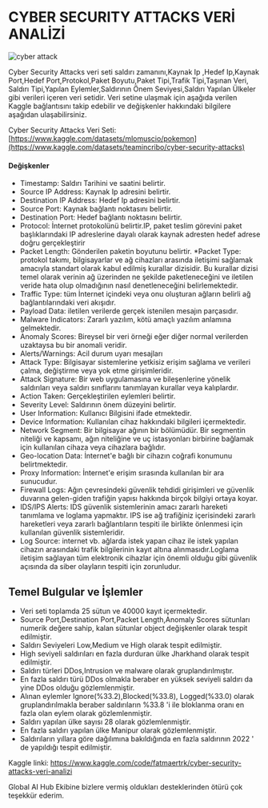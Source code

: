 # CYBER SECURITY ATTACKS VERİ ANALİZİ

![cyber attack](https://github.com/user-attachments/assets/05507226-494e-4240-8325-ff9e625978b5)

Cyber Security Attacks veri seti saldırı zamanını,Kaynak Ip ,Hedef Ip,Kaynak Port,Hedef Port,Protokol,Paket Boyutu,Paket Tipi,Trafik Tipi,Taşınan Veri,
Saldırı Tipi,Yapılan Eylemler,Saldırının Önem Seviyesi,Saldırı Yapılan Ülkeler gibi verileri içeren veri setidir. Veri setine ulaşmak için aşağıda verilen Kaggle bağlantısını takip edebilir ve değişkenler hakkındaki bilgilere aşağıdan ulaşabilirsiniz.

Cyber Security Attacks Veri Seti: [https://www.kaggle.com/datasets/mlomuscio/pokemon](https://www.kaggle.com/datasets/teamincribo/cyber-security-attacks)

#### Değişkenler
* Timestamp: Saldırı Tarihini ve saatini belirtir.
* Source IP Address: Kaynak Ip adresini belirtir.
* Destination IP Address: Hedef Ip adresini belirtir.
* Source Port: Kaynak bağlantı noktasını belirtir.
* Destination Port: Hedef bağlantı noktasını belirtir.
* Protocol: İnternet protokolünü belirtir.IP, paket teslim görevini paket başlıklarındaki IP adreslerine dayalı olarak kaynak adresten hedef adrese doğru gerçekleştirir
* Packet Length: Gönderilen paketin boyutunu belirtir.
*Packet Type: protokol takımı, bilgisayarlar ve ağ cihazları arasında iletişimi sağlamak amacıyla standart olarak kabul edilmiş kurallar dizisidir. Bu kurallar dizisi temel olarak verinin ağ üzerinden ne şekilde paketleneceğini ve iletilen veride hata olup olmadığının nasıl denetleneceğini belirlemektedir. 
* Traffic Type:  tüm İnternet içindeki veya onu oluşturan ağların belirli ağ bağlantılarındaki veri akışıdır.
* Payload Data: iletilen verilerde gerçek istenilen mesajın parçasıdır.
* Malware Indicators: Zararlı yazılım, kötü amaçlı yazılım anlamına gelmektedir.
* Anomaly Scores: Bireysel bir veri örneği eğer diğer normal verilerden uzaktaysa bu bir anomali veridir.
* Alerts/Warnings: Acil durum uyarı mesajları
* Attack Type: Bilgisayar sistemlerine yetkisiz erişim sağlama ve verileri çalma, değiştirme veya yok etme girişimleridir.
* Attack Signature: Bir web uygulamasına ve bileşenlerine yönelik saldırıları veya saldırı sınıflarını tanımlayan kurallar veya kalıplardır.
* Action Taken: Gerçekleştirilen eylemleri belirtir.
* Severity Level: Saldırının önem düzeyini belirtir.
* User Information: Kullanıcı Bilgisini ifade etmektedir.
* Device Information: Kullanılan cihaz hakkındaki bilgileri içermektedir.
* Network Segment: Bir bilgisayar ağının bir bölümüdür. Bir segmentin niteliği ve kapsamı, ağın niteliğine ve uç istasyonları birbirine bağlamak için kullanılan cihaza veya cihazlara bağlıdır.
* Geo-location Data: İnternet'e bağlı bir cihazın coğrafi konumunu belirtmektedir.
* Proxy Information: İnternet'e erişim sırasında kullanılan bir ara sunucudur.
* Firewall Logs: Ağın çevresindeki güvenlik tehdidi girişimleri ve güvenlik duvarına gelen-giden trafiğin yapısı hakkında birçok bilgiyi ortaya koyar.
* IDS/IPS Alerts:  IDS güvenlik sistemlerinin amacı zararlı hareketi tanımlama ve loglama yapmaktır. IPS ise ağ trafiğiniz içerisindeki zararlı hareketleri veya zararlı bağlantıların tespiti ile birlikte önlenmesi için kullanılan güvenlik sistemleridir.
* Log Source: internet vb. ağlarda istek yapan cihaz ile istek yapılan cihazın arasındaki trafik bilgilerinin kayıt altına alınmasıdır.Loglama iletişim sağlayan tüm elektronik cihazlar için önemli olduğu gibi güvenlik açısında da siber olayların tespiti için zorunludur.

## Temel Bulgular ve İşlemler
* Veri seti toplamda 25 sütun ve 40000 kayıt içermektedir.
* Source Port,Destination Port,Packet Length,Anomaly Scores sütunları numerik değere sahip, kalan sütunlar object değişkenler olarak tespit edilmiştir.
* Saldırı Seviyeleri Low,Medium ve High olarak tespit edilmiştir.
* High seviyeli saldırıları en fazla durduran ülke Jharkhand olarak tespit edilmiştir.
* Saldırı türleri DDos,Intrusion ve malware olarak gruplandırılmıştır.
* En fazla saldırı türü DDos olmakla beraber en yüksek seviyeli saldırı da yine DDos olduğu gözlemlenmiştir.
* Alınan eylemler Ignore(%33.2),Blocked(%33.8), Logged(%33.0) olarak gruplandırılmakla beraber saldırıların %33.8 'i ile bloklanma oranı en fazla olan eylem olarak gözlemlenmiştir.
* Saldırı yapılan ülke sayısı 28 olarak gözlemlenmiştir.
* En fazla saldırı yapılan ülke Manipur olarak gözlemlenmiştir.
* Saldırıların yıllara göre dağılımına bakıldığında en fazla saldırının 2022 ' de yapıldığı tespit edilmiştir.

Kaggle linki: https://www.kaggle.com/code/fatmaertrk/cyber-security-attacks-veri-analizi

Global AI Hub Ekibine bizlere vermiş oldukları desteklerinden ötürü çok teşekkür ederim.

